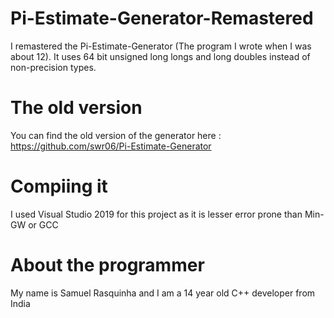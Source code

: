 # Pi-Estimate-Generator-Remastered
I remastered the Pi-Estimate-Generator (The program I wrote when I was about 12). It uses 64 bit unsigned long longs and long doubles instead of non-precision types. 

# The old version 
You can find the old version of the generator here : https://github.com/swr06/Pi-Estimate-Generator

# Compiing it
I used Visual Studio 2019 for this project as it is lesser error prone than Min-GW or GCC

# About the programmer 
My name is Samuel Rasquinha and I am a 14 year old C++ developer from India
